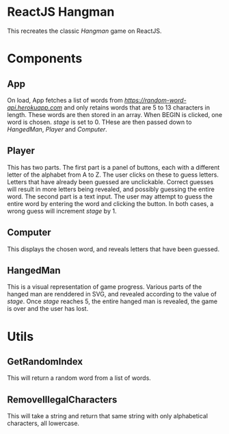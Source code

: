 # ReactJS Hangman
This recreates the classic *Hangman* game on ReactJS. 

# Components

## App
On load, App fetches a list of words from *https://random-word-api.herokuapp.com* and only retains words that are 5 to 13 characters in length. These words are then stored in an array. When BEGIN is clicked, one word is chosen. *stage* is set to 0. THese are then passed down to *HangedMan*, *Player* and *Computer*.

## Player
This has two parts. The first part is a panel of buttons, each with a different letter of the alphabet from A to Z. The user clicks on these to guess letters. Letters that have already been guessed are unclickable. Correct guesses will result in more letters being revealed, and possibly guessing the entire word. The second part is a text input. The user may attempt to guess the entire word by entering the word and clicking the button. In both cases, a wrong guess will increment *stage* by 1.

## Computer
This displays the chosen word, and reveals letters that have been guessed.

## HangedMan
This is a visual representation of game progress. Various parts of the hanged man are renddered in SVG, and revealed according to the value of *stage*. Once *stage* reaches 5, the entire hanged man is revealed, the game is over and the user has lost.

# Utils

## GetRandomIndex
This will return a random word from a list of words.

## RemoveIllegalCharacters
This will take a string and return that same string with only alphabetical characters, all lowercase.
